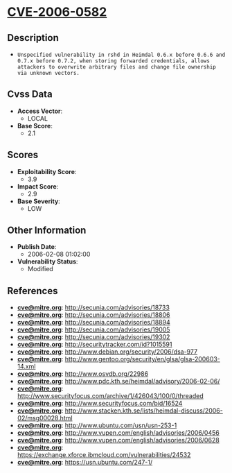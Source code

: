 
# [CVE-2006-0582](https://cve.mitre.org/cgi-bin/cvename.cgi?name=CVE-2006-0582)

## Description

- `Unspecified vulnerability in rshd in Heimdal 0.6.x before 0.6.6 and 0.7.x before 0.7.2, when storing forwarded credentials, allows attackers to overwrite arbitrary files and change file ownership via unknown vectors.`

## Cvss Data

- **Access Vector**:
  - LOCAL
- **Base Score**:
  - 2.1

## Scores

- **Exploitability Score**:
  - 3.9
- **Impact Score**:
  - 2.9
- **Base Severity**:
  - LOW

## Other Information

- **Publish Date**:
  - 2006-02-08 01:02:00
- **Vulnerability Status**:
  - Modified

## References

- **cve@mitre.org**: http://secunia.com/advisories/18733
- **cve@mitre.org**: http://secunia.com/advisories/18806
- **cve@mitre.org**: http://secunia.com/advisories/18894
- **cve@mitre.org**: http://secunia.com/advisories/19005
- **cve@mitre.org**: http://secunia.com/advisories/19302
- **cve@mitre.org**: http://securitytracker.com/id?1015591
- **cve@mitre.org**: http://www.debian.org/security/2006/dsa-977
- **cve@mitre.org**: http://www.gentoo.org/security/en/glsa/glsa-200603-14.xml
- **cve@mitre.org**: http://www.osvdb.org/22986
- **cve@mitre.org**: http://www.pdc.kth.se/heimdal/advisory/2006-02-06/
- **cve@mitre.org**: http://www.securityfocus.com/archive/1/426043/100/0/threaded
- **cve@mitre.org**: http://www.securityfocus.com/bid/16524
- **cve@mitre.org**: http://www.stacken.kth.se/lists/heimdal-discuss/2006-02/msg00028.html
- **cve@mitre.org**: http://www.ubuntu.com/usn/usn-253-1
- **cve@mitre.org**: http://www.vupen.com/english/advisories/2006/0456
- **cve@mitre.org**: http://www.vupen.com/english/advisories/2006/0628
- **cve@mitre.org**: https://exchange.xforce.ibmcloud.com/vulnerabilities/24532
- **cve@mitre.org**: https://usn.ubuntu.com/247-1/
